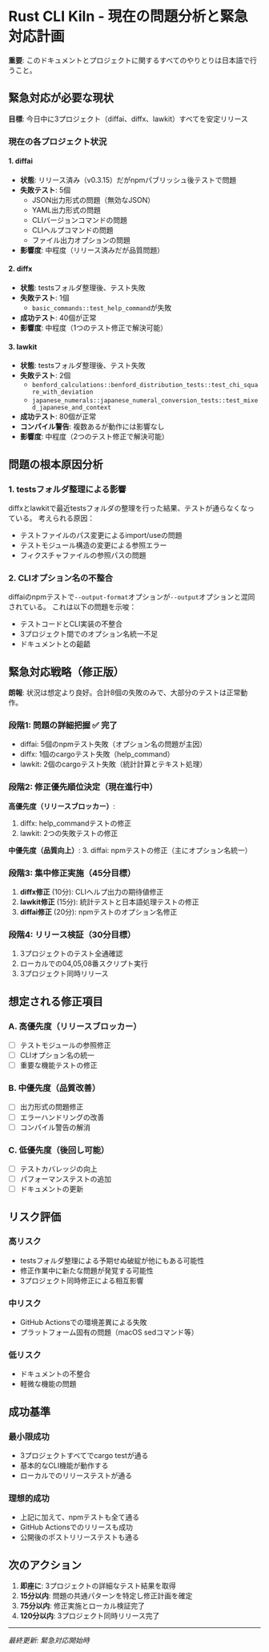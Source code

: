# Rust CLI Kiln - 現在の問題分析と緊急対応計画

**重要**: このドキュメントとプロジェクトに関するすべてのやりとりは日本語で行うこと。

## 緊急対応が必要な現状

**目標**: 今日中に3プロジェクト（diffai、diffx、lawkit）すべてを安定リリース

### 現在の各プロジェクト状況

#### 1. diffai
- **状態**: リリース済み（v0.3.15）だがnpmパブリッシュ後テストで問題
- **失敗テスト**: 5個
  - JSON出力形式の問題（無効なJSON）
  - YAML出力形式の問題
  - CLIバージョンコマンドの問題
  - CLIヘルプコマンドの問題
  - ファイル出力オプションの問題
- **影響度**: 中程度（リリース済みだが品質問題）

#### 2. diffx  
- **状態**: testsフォルダ整理後、テスト失敗
- **失敗テスト**: 1個
  - `basic_commands::test_help_command`が失敗
- **成功テスト**: 40個が正常
- **影響度**: 中程度（1つのテスト修正で解決可能）

#### 3. lawkit
- **状態**: testsフォルダ整理後、テスト失敗
- **失敗テスト**: 2個
  - `benford_calculations::benford_distribution_tests::test_chi_square_with_deviation`
  - `japanese_numerals::japanese_numeral_conversion_tests::test_mixed_japanese_and_context`
- **成功テスト**: 80個が正常
- **コンパイル警告**: 複数あるが動作には影響なし
- **影響度**: 中程度（2つのテスト修正で解決可能）

## 問題の根本原因分析

### 1. testsフォルダ整理による影響
diffxとlawkitで最近testsフォルダの整理を行った結果、テストが通らなくなっている。
考えられる原因：
- テストファイルのパス変更によるimport/useの問題
- テストモジュール構造の変更による参照エラー
- フィクスチャファイルの参照パスの問題

### 2. CLIオプション名の不整合
diffaiのnpmテストで`--output-format`オプションが`--output`オプションと混同されている。
これは以下の問題を示唆：
- テストコードとCLI実装の不整合
- 3プロジェクト間でのオプション名統一不足
- ドキュメントとの齟齬

## 緊急対応戦略（修正版）

**朗報**: 状況は想定より良好。合計8個の失敗のみで、大部分のテストは正常動作。

### 段階1: 問題の詳細把握 ✅ 完了
- diffai: 5個のnpmテスト失敗（オプション名の問題が主因）
- diffx: 1個のcargoテスト失敗（help_command）
- lawkit: 2個のcargoテスト失敗（統計計算とテキスト処理）

### 段階2: 修正優先順位決定（現在進行中）
**高優先度（リリースブロッカー）**:
1. diffx: help_commandテストの修正
2. lawkit: 2つの失敗テストの修正

**中優先度（品質向上）**:
3. diffai: npmテストの修正（主にオプション名統一）

### 段階3: 集中修正実施（45分目標）
1. **diffx修正** (10分): CLIヘルプ出力の期待値修正
2. **lawkit修正** (15分): 統計テストと日本語処理テストの修正
3. **diffai修正** (20分): npmテストのオプション名修正

### 段階4: リリース検証（30分目標）
1. 3プロジェクトのテスト全通確認
2. ローカルでの04,05,08番スクリプト実行
3. 3プロジェクト同時リリース

## 想定される修正項目

### A. 高優先度（リリースブロッカー）
- [ ] テストモジュールの参照修正
- [ ] CLIオプション名の統一
- [ ] 重要な機能テストの修正

### B. 中優先度（品質改善）
- [ ] 出力形式の問題修正
- [ ] エラーハンドリングの改善
- [ ] コンパイル警告の解消

### C. 低優先度（後回し可能）
- [ ] テストカバレッジの向上
- [ ] パフォーマンステストの追加
- [ ] ドキュメントの更新

## リスク評価

### 高リスク
- testsフォルダ整理による予期せぬ破綻が他にもある可能性
- 修正作業中に新たな問題が発覚する可能性
- 3プロジェクト同時修正による相互影響

### 中リスク  
- GitHub Actionsでの環境差異による失敗
- プラットフォーム固有の問題（macOS sedコマンド等）

### 低リスク
- ドキュメントの不整合
- 軽微な機能の問題

## 成功基準

### 最小限成功
- 3プロジェクトすべてでcargo testが通る
- 基本的なCLI機能が動作する
- ローカルでのリリーステストが通る

### 理想的成功  
- 上記に加えて、npmテストも全て通る
- GitHub Actionsでのリリースも成功
- 公開後のポストリリーステストも通る

## 次のアクション

1. **即座に**: 3プロジェクトの詳細なテスト結果を取得
2. **15分以内**: 問題の共通パターンを特定し修正計画を確定
3. **75分以内**: 修正実施とローカル検証完了
4. **120分以内**: 3プロジェクト同時リリース完了

---
*最終更新: 緊急対応開始時*